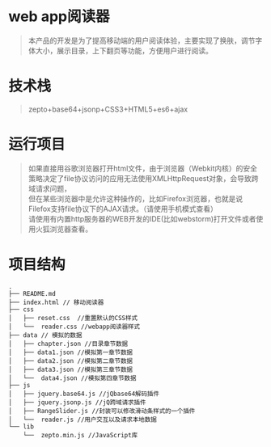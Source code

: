 # web app阅读器

> 本产品的开发是为了提高移动端的用户阅读体验，主要实现了换肤，调节字体大小，展示目录，上下翻页等功能，方便用户进行阅读。

# 技术栈

>zepto+base64+jsonp+CSS3+HTML5+es6+ajax

# 运行项目

> 如果直接用谷歌浏览器打开html文件，由于浏览器（Webkit内核）的安全策略决定了file协议访问的应用无法使用XMLHttpRequest对象，会导致跨域请求问题，<br/>
  但在某些浏览器中是允许这种操作的，比如Firefox浏览器，也就是说Filefox支持file协议下的AJAX请求。（请使用手机模式查看）<br/>
  请使用有内置http服务器的WEB开发的IDE(比如webstorm)打开文件或者使用火狐浏览器查看。


# 项目结构
```
.
├── README.md
├── index.html // 移动阅读器
├── css 
│   ├── reset.css  //重置默认的CSS样式
│   └──  reader.css //webapp阅读器样式
├── data // 模拟的数据
│   ├── chapter.json //目录章节数据
│   ├── data1.json //模拟第一章节数据
│   ├── data2.json //模拟第二章节数据
│   ├── data3.json //模拟第三章节数据
│   └──  data4.json //模拟第四章节数据
├── js
│   ├── jquery.base64.js //jQbase64解码插件
│   ├── jquery.jsonp.js //jQ跨域请求插件
│   ├── RangeSlider.js //封装可以修改滑动条样式的一个插件
│   └──  reader.js //用户交互以及请求本地数据
└── lib
    └──  zepto.min.js //JavaScript库

```